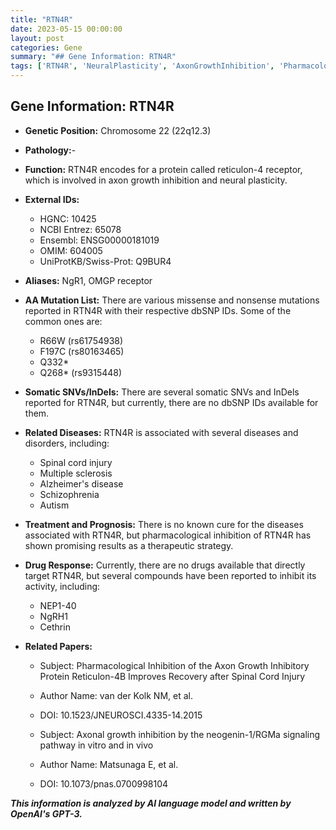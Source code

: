```yaml
---
title: "RTN4R"
date: 2023-05-15 00:00:00
layout: post
categories: Gene
summary: "## Gene Information: RTN4R"
tags: ['RTN4R', 'NeuralPlasticity', 'AxonGrowthInhibition', 'PharmacologicalInhibition', 'SpinalCordInjury', 'MultipleSclerosis', 'AlzheimersDisease', 'Schizophrenia']
---
```


## Gene Information: RTN4R

- **Genetic Position:** Chromosome 22 (22q12.3)
- **Pathology:**-
- **Function:** RTN4R encodes for a protein called reticulon-4 receptor, which is involved in axon growth inhibition and neural plasticity.

- **External IDs:** 
    - HGNC: 10425
    - NCBI Entrez: 65078
    - Ensembl: ENSG00000181019
    - OMIM: 604005
    - UniProtKB/Swiss-Prot: Q9BUR4

- **Aliases:** NgR1, OMGP receptor

- **AA Mutation List:** There are various missense and nonsense mutations reported in RTN4R with their respective dbSNP IDs. Some of the common ones are:
    - R66W (rs61754938)
    - F197C (rs80163465)
    - Q332*
    - Q268* (rs9315448)

- **Somatic SNVs/InDels:** There are several somatic SNVs and InDels reported for RTN4R, but currently, there are no dbSNP IDs available for them.

- **Related Diseases:** RTN4R is associated with several diseases and disorders, including:
    - Spinal cord injury
    - Multiple sclerosis
    - Alzheimer's disease
    - Schizophrenia
    - Autism

- **Treatment and Prognosis:** There is no known cure for the diseases associated with RTN4R, but pharmacological inhibition of RTN4R has shown promising results as a therapeutic strategy.

- **Drug Response:** Currently, there are no drugs available that directly target RTN4R, but several compounds have been reported to inhibit its activity, including:
    - NEP1-40
    - NgRH1
    - Cethrin

- **Related Papers:**
    - Subject: Pharmacological Inhibition of the Axon Growth Inhibitory Protein Reticulon-4B Improves Recovery after Spinal Cord Injury
    - Author Name: van der Kolk NM, et al.
    - DOI: 10.1523/JNEUROSCI.4335-14.2015

    - Subject: Axonal growth inhibition by the neogenin-1/RGMa signaling pathway in vitro and in vivo
    - Author Name: Matsunaga E, et al.
    - DOI: 10.1073/pnas.0700998104

**_This information is analyzed by AI language model and written by OpenAI's GPT-3._**